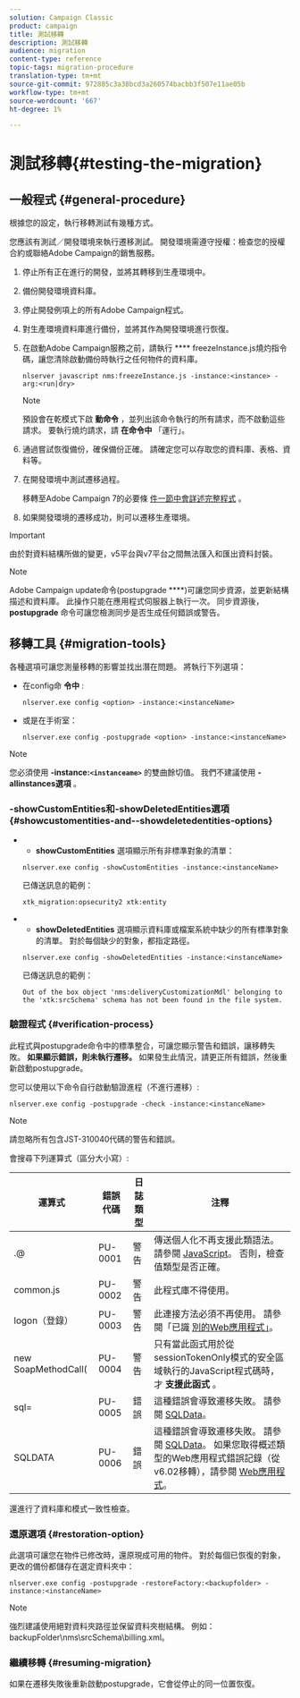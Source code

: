 ```yaml
---
solution: Campaign Classic
product: campaign
title: 測試移轉
description: 測試移轉
audience: migration
content-type: reference
topic-tags: migration-procedure
translation-type: tm+mt
source-git-commit: 972885c3a38bcd3a260574bacbb3f507e11ae05b
workflow-type: tm+mt
source-wordcount: '667'
ht-degree: 1%

---
```



# 測試移轉{#testing-the-migration}

## 一般程式 {#general-procedure}

根據您的設定，執行移轉測試有幾種方式。

您應該有測試／開發環境來執行遷移測試。 開發環境需遵守授權：檢查您的授權合約或聯絡Adobe Campaign的銷售服務。

1. 停止所有正在進行的開發，並將其轉移到生產環境中。
1. 備份開發環境資料庫。
1. 停止開發例項上的所有Adobe Campaign程式。
1. 對生產環境資料庫進行備份，並將其作為開發環境進行恢復。
1. 在啟動Adobe Campaign服務之前，請執行 **** freezeInstance.js燒灼指令碼，讓您清除啟動備份時執行之任何物件的資料庫。

   ```
   nlserver javascript nms:freezeInstance.js -instance:<instance> -arg:<run|dry>
   ```

   >[!NOTE]
   >
   >預設會在乾模式下啟 **動命令** ，並列出該命令執行的所有請求，而不啟動這些請求。 要執行燒灼請求，請 **在命令中** 「運行」。

1. 通過嘗試恢復備份，確保備份正確。 請確定您可以存取您的資料庫、表格、資料等。
1. 在開發環境中測試遷移過程。

   移轉至Adobe Campaign 7的必要條 [件一節中會詳述完整程式](../../migration/using/prerequisites-for-migration-to-adobe-campaign-7.md) 。

1. 如果開發環境的遷移成功，則可以遷移生產環境。

>[!IMPORTANT]
>
>由於對資料結構所做的變更，v5平台與v7平台之間無法匯入和匯出資料封裝。

>[!NOTE]
>
>Adobe Campaign update命令(postupgrade ****)可讓您同步資源，並更新結構描述和資料庫。 此操作只能在應用程式伺服器上執行一次。 同步資源後， **postupgrade** 命令可讓您檢測同步是否生成任何錯誤或警告。

## 移轉工具 {#migration-tools}

各種選項可讓您測量移轉的影響並找出潛在問題。 將執行下列選項：

* 在config命 **令中** :

   ```
   nlserver.exe config <option> -instance:<instanceName>
   ```

* 或是在手術室：

   ```
   nlserver.exe config -postupgrade <option> -instance:<instanceName>
   ```

>[!NOTE]
>
>您必須使用 **-instance:`<instanceame>`** 的雙曲餘切值。 我們不建議使用 **-allinstances選項** 。

### -showCustomEntities和-showDeletedEntities選項 {#showcustomentities-and--showdeletedentities-options}

* - **showCustomEntities** 選項顯示所有非標準對象的清單：

   ```
   nlserver.exe config -showCustomEntities -instance:<instanceName>
   ```

   已傳送訊息的範例：

   ```
   xtk_migration:opsecurity2 xtk:entity
   ```

* - **showDeletedEntities** 選項顯示資料庫或檔案系統中缺少的所有標準對象的清單。 對於每個缺少的對象，都指定路徑。

   ```
   nlserver.exe config -showDeletedEntities -instance:<instanceName>
   ```

   已傳送訊息的範例：

   ```
   Out of the box object 'nms:deliveryCustomizationMdl' belonging to the 'xtk:srcSchema' schema has not been found in the file system.
   ```

### 驗證程式 {#verification-process}

此程式與postupgrade命令中的標準整合，可讓您顯示警告和錯誤，讓移轉失敗。 **如果顯示錯誤，則未執行遷移。** 如果發生此情況，請更正所有錯誤，然後重新啟動postupgrade。

您可以使用以下命令自行啟動驗證進程（不進行遷移）:

```
nlserver.exe config -postupgrade -check -instance:<instanceName>
```

>[!NOTE]
>
>請忽略所有包含JST-310040代碼的警告和錯誤。

會搜尋下列運算式（區分大小寫）:

<table> 
 <thead> 
  <tr> 
   <th> 運算式<br /> </th> 
   <th> 錯誤代碼<br /> </th> 
   <th> 日誌類型<br /> </th> 
   <th> 注釋<br /> </th> 
  </tr> 
 </thead> 
 <tbody> 
  <tr> 
   <td> .@<br /> </td> 
   <td> PU-0001<br /> </td> 
   <td> 警告<br /> </td> 
   <td> 傳送個人化不再支援此類語法。 請參閱 <a href="../../migration/using/general-configurations.md#javascript" target="_blank">JavaScript</a>。 否則，檢查值類型是否正確。<br /> </td> 
  </tr> 
  <tr> 
   <td> common.js<br /> </td> 
   <td> PU-0002<br /> </td> 
   <td> 警告<br /> </td> 
   <td> 此程式庫不得使用。<br /> </td> 
  </tr> 
  <tr> 
   <td> logon（登錄）<br /> </td> 
   <td> PU-0003<br /> </td> 
   <td> 警告<br /> </td> 
   <td> 此連接方法必須不再使用。 請參閱「已識 <a href="../../migration/using/general-configurations.md#identified-web-applications" target="_blank">別的Web應用程式」</a>。<br /> </td> 
  </tr> 
  <tr> 
   <td> new SoapMethodCall(<br /> </td> 
   <td> PU-0004<br /> </td> 
   <td> 警告<br /> </td> 
   <td> 只有當此函式用於從sessionTokenOnly模式的安全區域執行的JavaScript程式碼時，才 <strong>支援此函式</strong> 。<br /> </td> 
  </tr> 
  <tr> 
   <td> sql=<br /> </td> 
   <td> PU-0005<br /> </td> 
   <td> 錯誤<br /> </td> 
   <td> 這種錯誤會導致遷移失敗。 請參閱 <a href="../../migration/using/general-configurations.md#sqldata" target="_blank">SQLData</a>。<br /> </td> 
  </tr> 
  <tr> 
   <td> SQLDATA<br /> </td> 
   <td> PU-0006<br /> </td> 
   <td> 錯誤<br /> </td> 
   <td> 這種錯誤會導致遷移失敗。 請參閱 <a href="../../migration/using/general-configurations.md#sqldata" target="_blank">SQLData</a>。 如果您取得概述類型的Web應用程式錯誤記錄（從v6.02移轉），請參閱 <a href="../../migration/using/specific-configurations-in-v6-02.md#web-applications" target="_blank">Web應用程式</a>。<br /> </td> 
  </tr> 
 </tbody> 
</table>

還進行了資料庫和模式一致性檢查。

### 還原選項 {#restoration-option}

此選項可讓您在物件已修改時，還原現成可用的物件。 對於每個已恢復的對象，更改的備份都儲存在選定資料夾中：

```
nlserver.exe config -postupgrade -restoreFactory:<backupfolder> -instance:<instanceName>
```

>[!NOTE]
>
>強烈建議使用絕對資料夾路徑並保留資料夾樹結構。 例如：backupFolder\nms\srcSchema\billing.xml。

### 繼續移轉 {#resuming-migration}

如果在遷移失敗後重新啟動postupgrade，它會從停止的同一位置恢復。
